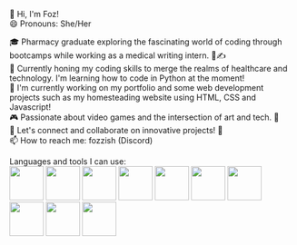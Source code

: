 
👋 Hi, I'm Foz! <br>
😄 Pronouns: She/Her <br>

🎓 Pharmacy graduate exploring the fascinating world of coding through bootcamps while working as a medical writing intern. 💊✍️ <br>
🚀 Currently honing my coding skills to merge the realms of healthcare and technology. I'm learning how to code in Python at the moment! <br>
🔭 I'm currently working on my portfolio and some web development projects such as my homesteading website using HTML, CSS and Javascript! <br>
🎮 Passionate about video games and the intersection of art and tech. 🎨 <br>
🌟 Let's connect and collaborate on innovative projects! 🤝 <br>
📫 How to reach me: fozzish (Discord) <br>

Languages and tools I can use: <br>
<img src="https://cdn.jsdelivr.net/gh/devicons/devicon@latest/icons/html5/html5-plain-wordmark.svg" width = "60" height ="60"/>
<img src="https://cdn.jsdelivr.net/gh/devicons/devicon@latest/icons/css3/css3-plain-wordmark.svg" width="60" height ="60" /> 
<img src="https://cdn.jsdelivr.net/gh/devicons/devicon/icons/javascript/javascript-plain.svg" width="60" height="60" /> 
<img src="https://cdn.jsdelivr.net/gh/devicons/devicon@latest/icons/python/python-original-wordmark.svg" width = "60" height = "60"/>
<img src="https://cdn.jsdelivr.net/gh/devicons/devicon@latest/icons/vscode/vscode-original-wordmark.svg" width = "60" height = "60"/>
<img src="https://cdn.jsdelivr.net/gh/devicons/devicon@latest/icons/github/github-original.svg" width = "60" height = "60"/>
<img src="https://cdn.jsdelivr.net/gh/devicons/devicon@latest/icons/canva/canva-original.svg" width = "60" height = "60"/>
<img src="https://cdn.jsdelivr.net/gh/devicons/devicon@latest/icons/notion/notion-original.svg" width = "60" height = "60"/>
<img src="https://cdn.jsdelivr.net/gh/devicons/devicon@latest/icons/photoshop/photoshop-original.svg" width = "60" height = "60"/>
<img src="https://cdn.jsdelivr.net/gh/devicons/devicon@latest/icons/slack/slack-original.svg" width = "60" height = "60"/>

<!--
**Fozzish/fozzish** is a ✨ _special_ ✨ repository because its `README.md` (this file) appears on your GitHub profile.



Here are some ideas to get you started:

- 🔭 I’m currently working on ...
- 🌱 I’m currently learning ...
- 👯 I’m looking to collaborate on ...
- 🤔 I’m looking for help with ...
- 💬 Ask me about ...
- 📫 How to reach me: ...
- 😄 Pronouns: ...
- ⚡ Fun fact: ...

<img src="https://cdn.jsdelivr.net/gh/devicons/devicon@latest/icons/linkedin/linkedin-original.svg" width = "60" height = "60"/>
-->
